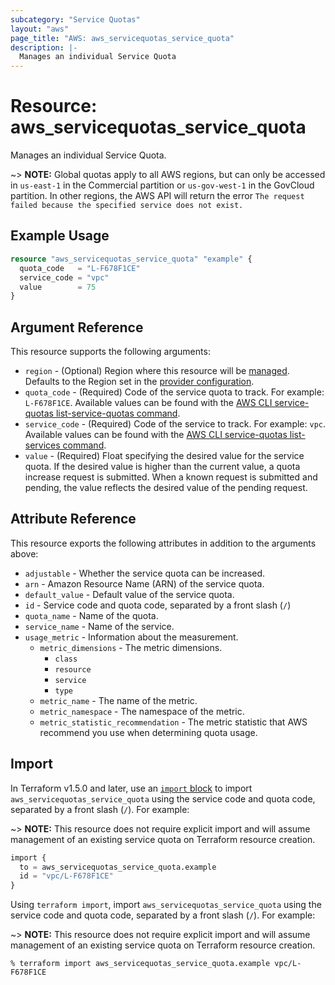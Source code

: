 ```yaml
---
subcategory: "Service Quotas"
layout: "aws"
page_title: "AWS: aws_servicequotas_service_quota"
description: |-
  Manages an individual Service Quota
---
```


# Resource: aws_servicequotas_service_quota

Manages an individual Service Quota.

~> **NOTE:** Global quotas apply to all AWS regions, but can only be accessed in `us-east-1` in the Commercial partition or `us-gov-west-1` in the GovCloud partition. In other regions, the AWS API will return the error `The request failed because the specified service does not exist.`

## Example Usage

```terraform
resource "aws_servicequotas_service_quota" "example" {
  quota_code   = "L-F678F1CE"
  service_code = "vpc"
  value        = 75
}
```

## Argument Reference

This resource supports the following arguments:

* `region` - (Optional) Region where this resource will be [managed](https://docs.aws.amazon.com/general/latest/gr/rande.html#regional-endpoints). Defaults to the Region set in the [provider configuration](https://registry.terraform.io/providers/hashicorp/aws/latest/docs#aws-configuration-reference).
* `quota_code` - (Required) Code of the service quota to track. For example: `L-F678F1CE`. Available values can be found with the [AWS CLI service-quotas list-service-quotas command](https://docs.aws.amazon.com/cli/latest/reference/service-quotas/list-service-quotas.html).
* `service_code` - (Required) Code of the service to track. For example: `vpc`. Available values can be found with the [AWS CLI service-quotas list-services command](https://docs.aws.amazon.com/cli/latest/reference/service-quotas/list-services.html).
* `value` - (Required) Float specifying the desired value for the service quota. If the desired value is higher than the current value, a quota increase request is submitted. When a known request is submitted and pending, the value reflects the desired value of the pending request.

## Attribute Reference

This resource exports the following attributes in addition to the arguments above:

* `adjustable` - Whether the service quota can be increased.
* `arn` - Amazon Resource Name (ARN) of the service quota.
* `default_value` - Default value of the service quota.
* `id` - Service code and quota code, separated by a front slash (`/`)
* `quota_name` - Name of the quota.
* `service_name` - Name of the service.
* `usage_metric` - Information about the measurement.
    * `metric_dimensions` - The metric dimensions.
        * `class`
        * `resource`
        * `service`
        * `type`
    * `metric_name` - The name of the metric.
    * `metric_namespace` - The namespace of the metric.
    * `metric_statistic_recommendation` - The metric statistic that AWS recommend you use when determining quota usage.

## Import

In Terraform v1.5.0 and later, use an [`import` block](https://developer.hashicorp.com/terraform/language/import) to import `aws_servicequotas_service_quota` using the service code and quota code, separated by a front slash (`/`). For example:

~> **NOTE:** This resource does not require explicit import and will assume management of an existing service quota on Terraform resource creation.

```terraform
import {
  to = aws_servicequotas_service_quota.example
  id = "vpc/L-F678F1CE"
}
```

Using `terraform import`, import `aws_servicequotas_service_quota` using the service code and quota code, separated by a front slash (`/`). For example:

~> **NOTE:** This resource does not require explicit import and will assume management of an existing service quota on Terraform resource creation.

```console
% terraform import aws_servicequotas_service_quota.example vpc/L-F678F1CE
```
